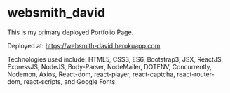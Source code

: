 # websmith_david
This is my primary deployed Portfolio Page.

Deployed at: https://websmith-david.herokuapp.com

Technologies used include: HTML5, CSS3, ES6, Bootstrap3, JSX, ReactJS, ExpressJS, NodeJS, Body-Parser, NodeMailer, DOTENV, Concurrently, Nodemon, Axios, React-dom, react-player, react-captcha, react-router-dom, react-scripts, and Google Fonts.
